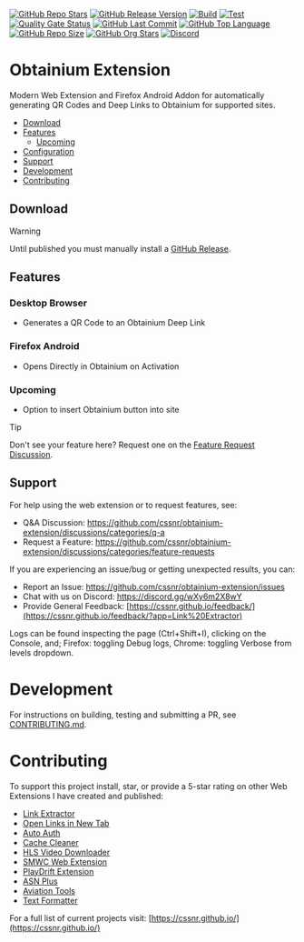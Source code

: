 [![GitHub Repo Stars](https://img.shields.io/github/stars/cssnr/obtainium-extension?style=flat&logo=github)](https://github.com/cssnr/obtainium-extension/stargazers)
[![GitHub Release Version](https://img.shields.io/github/v/release/cssnr/obtainium-extension?logo=github)](https://github.com/cssnr/obtainium-extension/releases/latest)
[![Build](https://img.shields.io/github/actions/workflow/status/cssnr/obtainium-extension/build.yaml?logo=github&label=build)](https://github.com/cssnr/obtainium-extension/actions/workflows/build.yaml)
[![Test](https://img.shields.io/github/actions/workflow/status/cssnr/obtainium-extension/test.yaml?logo=github&label=test)](https://github.com/cssnr/obtainium-extension/actions/workflows/test.yaml)
[![Quality Gate Status](https://sonarcloud.io/api/project_badges/measure?project=cssnr_obtainium-extension&metric=alert_status)](https://sonarcloud.io/summary/new_code?id=cssnr_obtainium-extension)
[![GitHub Last Commit](https://img.shields.io/github/last-commit/cssnr/obtainium-extension?logo=github&label=updated)](https://github.com/cssnr/obtainium-extension/graphs/commit-activity)
[![GitHub Top Language](https://img.shields.io/github/languages/top/cssnr/obtainium-extension?logo=htmx&logoColor=white)](https://github.com/cssnr/obtainium-extension)
[![GitHub Repo Size](https://img.shields.io/github/repo-size/cssnr/obtainium-extension?logo=bookstack&logoColor=white&label=repo%20size)](https://github.com/cssnr/obtainium-extension)
[![GitHub Org Stars](https://img.shields.io/github/stars/cssnr?style=flat&logo=github&label=org%20stars)](https://cssnr.github.io/)
[![Discord](https://img.shields.io/discord/899171661457293343?logo=discord&logoColor=white&label=discord&color=7289da)](https://discord.gg/wXy6m2X8wY)

# Obtainium Extension

Modern Web Extension and Firefox Android Addon for automatically
generating QR Codes and Deep Links to Obtainium for supported sites.

- [Download](#download)
- [Features](#features)
  - [Upcoming](#upcoming)
- [Configuration](#configuration)
- [Support](#support)
- [Development](#development)
- [Contributing](#Contributing)

## Download

> [!WARNING]  
> Until published you must manually install a
> [GitHub Release](https://github.com/cssnr/obtainium-extension/releases/latest).

## Features

### Desktop Browser

- Generates a QR Code to an Obtainium Deep Link

### Firefox Android

- Opens Directly in Obtainium on Activation

### Upcoming

- Option to insert Obtainium button into site

> [!TIP]
> Don't see your feature here?
> Request one on the [Feature Request Discussion](https://github.com/cssnr/obtainium-extension/discussions/categories/feature-requests).

## Support

For help using the web extension or to request features, see:

- Q&A Discussion: https://github.com/cssnr/obtainium-extension/discussions/categories/q-a
- Request a Feature: https://github.com/cssnr/obtainium-extension/discussions/categories/feature-requests

If you are experiencing an issue/bug or getting unexpected results, you can:

- Report an Issue: https://github.com/cssnr/obtainium-extension/issues
- Chat with us on Discord: https://discord.gg/wXy6m2X8wY
- Provide General Feedback: [https://cssnr.github.io/feedback/](https://cssnr.github.io/feedback/?app=Link%20Extractor)

Logs can be found inspecting the page (Ctrl+Shift+I), clicking on the Console, and;
Firefox: toggling Debug logs, Chrome: toggling Verbose from levels dropdown.

# Development

For instructions on building, testing and submitting a PR, see [CONTRIBUTING.md](CONTRIBUTING.md).

# Contributing

To support this project install, star, or provide a 5-star rating on other Web Extensions I have created and published:

- [Link Extractor](https://github.com/cssnr/link-extractor?tab=readme-ov-file#readme)
- [Open Links in New Tab](https://github.com/cssnr/open-links-in-new-tab?tab=readme-ov-file#readme)
- [Auto Auth](https://github.com/cssnr/auto-auth?tab=readme-ov-file#readme)
- [Cache Cleaner](https://github.com/cssnr/cache-cleaner?tab=readme-ov-file#readme)
- [HLS Video Downloader](https://github.com/cssnr/hls-video-downloader?tab=readme-ov-file#readme)
- [SMWC Web Extension](https://github.com/cssnr/smwc-web-extension?tab=readme-ov-file#readme)
- [PlayDrift Extension](https://github.com/cssnr/playdrift-extension?tab=readme-ov-file#readme)
- [ASN Plus](https://github.com/cssnr/asn-plus?tab=readme-ov-file#readme)
- [Aviation Tools](https://github.com/cssnr/aviation-tools?tab=readme-ov-file#readme)
- [Text Formatter](https://github.com/cssnr/text-formatter?tab=readme-ov-file#readme)

For a full list of current projects visit: [https://cssnr.github.io/](https://cssnr.github.io/)
